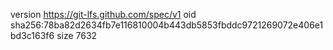 version https://git-lfs.github.com/spec/v1
oid sha256:78ba82d2634fb7e116810004b443db5853fbddc9721269072e406e1bd3c163f6
size 7632
